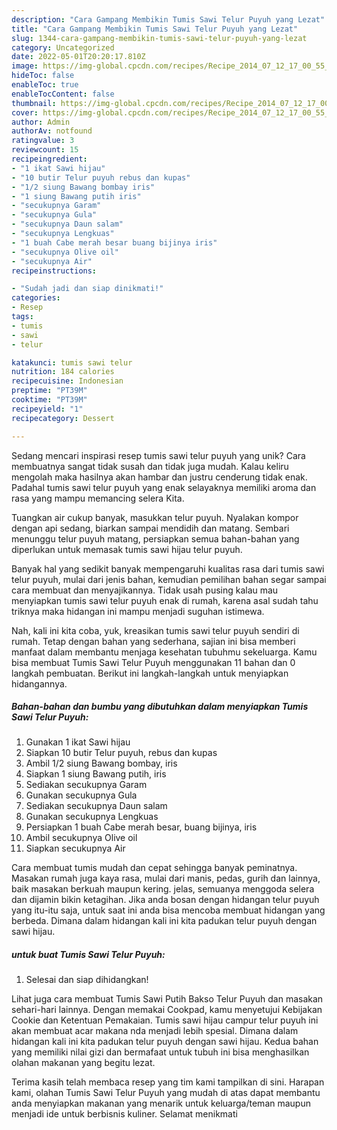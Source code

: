 ```yaml
---
description: "Cara Gampang Membikin Tumis Sawi Telur Puyuh yang Lezat"
title: "Cara Gampang Membikin Tumis Sawi Telur Puyuh yang Lezat"
slug: 1344-cara-gampang-membikin-tumis-sawi-telur-puyuh-yang-lezat
category: Uncategorized
date: 2022-05-01T20:20:17.810Z
image: https://img-global.cpcdn.com/recipes/Recipe_2014_07_12_17_00_55_197_abaea6cb64fc6d11944a/680x482cq70/tumis-sawi-telur-puyuh-foto-resep-utama.jpg
hideToc: false
enableToc: true
enableTocContent: false
thumbnail: https://img-global.cpcdn.com/recipes/Recipe_2014_07_12_17_00_55_197_abaea6cb64fc6d11944a/680x482cq70/tumis-sawi-telur-puyuh-foto-resep-utama.jpg
cover: https://img-global.cpcdn.com/recipes/Recipe_2014_07_12_17_00_55_197_abaea6cb64fc6d11944a/680x482cq70/tumis-sawi-telur-puyuh-foto-resep-utama.jpg
author: Admin
authorAv: notfound
ratingvalue: 3
reviewcount: 15
recipeingredient:
- "1 ikat Sawi hijau"
- "10 butir Telur puyuh rebus dan kupas"
- "1/2 siung Bawang bombay iris"
- "1 siung Bawang putih iris"
- "secukupnya Garam"
- "secukupnya Gula"
- "secukupnya Daun salam"
- "secukupnya Lengkuas"
- "1 buah Cabe merah besar buang bijinya iris"
- "secukupnya Olive oil"
- "secukupnya Air"
recipeinstructions:

- "Sudah jadi dan siap dinikmati!"
categories:
- Resep
tags:
- tumis
- sawi
- telur

katakunci: tumis sawi telur 
nutrition: 184 calories
recipecuisine: Indonesian
preptime: "PT39M"
cooktime: "PT39M"
recipeyield: "1"
recipecategory: Dessert

---
```





Sedang mencari inspirasi resep tumis sawi telur puyuh yang unik? Cara membuatnya sangat tidak susah dan tidak juga mudah. Kalau keliru mengolah maka hasilnya akan hambar dan justru cenderung tidak enak. Padahal tumis sawi telur puyuh yang enak selayaknya memiliki aroma dan rasa yang mampu memancing selera Kita.





Tuangkan air cukup banyak, masukkan telur puyuh. Nyalakan kompor dengan api sedang, biarkan sampai mendidih dan matang. Sembari menunggu telur puyuh matang, persiapkan semua bahan-bahan yang diperlukan untuk memasak tumis sawi hijau telur puyuh.

Banyak hal yang sedikit banyak mempengaruhi kualitas rasa dari tumis sawi telur puyuh, mulai dari jenis bahan, kemudian pemilihan bahan segar sampai cara membuat dan menyajikannya. Tidak usah pusing kalau mau menyiapkan tumis sawi telur puyuh enak di rumah, karena asal sudah tahu triknya maka hidangan ini mampu menjadi suguhan istimewa.






Nah, kali ini kita coba, yuk, kreasikan tumis sawi telur puyuh sendiri di rumah. Tetap dengan bahan yang sederhana, sajian ini bisa memberi manfaat dalam membantu menjaga kesehatan tubuhmu sekeluarga. Kamu bisa membuat Tumis Sawi Telur Puyuh menggunakan 11 bahan dan 0 langkah pembuatan. Berikut ini langkah-langkah untuk menyiapkan hidangannya.

<!--inarticleads1-->

##### Bahan-bahan dan bumbu yang dibutuhkan dalam menyiapkan Tumis Sawi Telur Puyuh:

1. Gunakan 1 ikat Sawi hijau
1. Siapkan 10 butir Telur puyuh, rebus dan kupas
1. Ambil 1/2 siung Bawang bombay, iris
1. Siapkan 1 siung Bawang putih, iris
1. Sediakan secukupnya Garam
1. Gunakan secukupnya Gula
1. Sediakan secukupnya Daun salam
1. Gunakan secukupnya Lengkuas
1. Persiapkan 1 buah Cabe merah besar, buang bijinya, iris
1. Ambil secukupnya Olive oil
1. Siapkan secukupnya Air


Cara membuat tumis mudah dan cepat sehingga banyak peminatnya. Masakan rumah juga kaya rasa, mulai dari manis, pedas, gurih dan lainnya, baik masakan berkuah maupun kering. jelas, semuanya menggoda selera dan dijamin bikin ketagihan. Jika anda bosan dengan hidangan telur puyuh yang itu-itu saja, untuk saat ini anda bisa mencoba membuat hidangan yang berbeda. Dimana dalam hidangan kali ini kita padukan telur puyuh dengan sawi hijau. 

<!--inarticleads2-->

#####  untuk buat Tumis Sawi Telur Puyuh:


1. Selesai dan siap dihidangkan!

Lihat juga cara membuat Tumis Sawi Putih Bakso Telur Puyuh dan masakan sehari-hari lainnya. Dengan memakai Cookpad, kamu menyetujui Kebijakan Cookie dan Ketentuan Pemakaian. Tumis sawi hijau campur telur puyuh ini akan membuat acar makana nda menjadi lebih spesial. Dimana dalam hidangan kali ini kita padukan telur puyuh dengan sawi hijau. Kedua bahan yang memiliki nilai gizi dan bermafaat untuk tubuh ini bisa menghasilkan olahan makanan yang begitu lezat. 

Terima kasih telah membaca resep yang tim kami tampilkan di sini. Harapan kami, olahan Tumis Sawi Telur Puyuh yang mudah di atas dapat membantu anda menyiapkan makanan yang menarik untuk keluarga/teman maupun menjadi ide untuk berbisnis kuliner. Selamat menikmati
